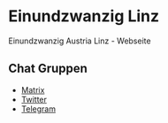# Einundzwanzig Linz
Einundzwanzig Austria Linz - Webseite

## Chat Gruppen
- [Matrix](https://matrix.to/#/#Einundzwanzig_Linz:matrix.org)
- [Twitter](https://www.twitter.com/einundzwanzig_l)
- [Telegram](https://t.me/Einundzwanzig_Linz)
